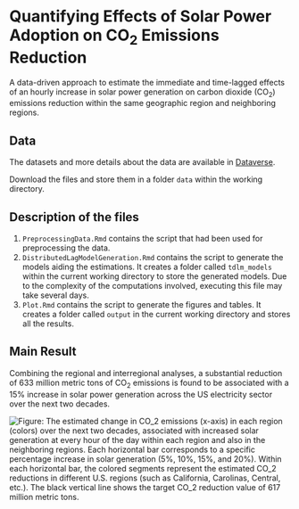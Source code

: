 # Quantifying Effects of Solar Power Adoption on CO$_2$ Emissions Reduction

A data-driven approach to estimate the immediate and time-lagged effects of an hourly increase in solar power generation on carbon dioxide (CO$_2$) emissions reduction within the same geographic region and neighboring regions.

## Data

The datasets and more details about the data are available in [Dataverse](https://doi.org/10.7910/DVN/OKEATQ).

Download the files and store them in a folder `data` within the working directory.

## Description of the files

1.  `PreprocessingData.Rmd` contains the script that had been used for preprocessing the data.
2.  `DistributedLagModelGeneration.Rmd` contains the script to generate the models aiding the estimations. It creates a folder called `tdlm_models` within the current working directory to store the generated models. Due to the complexity of the computations involved, executing this file may take several days.
3.  `Plot.Rmd` contains the script to generate the figures and tables. It creates a folder called `output` in the current working directory and stores all the results.

## Main Result

Combining the regional and interregional analyses, a substantial reduction of 633 million metric tons of CO$_2$ emissions is found to be associated with a 15% increase in solar power generation across the US electricity sector over the next two decades.

![**Figure**: The estimated change in CO$_2$ emissions (x-axis) in each region (colors) over the next two decades, associated with increased solar generation at every hour of the day within each region and also in the neighboring regions. Each horizontal bar corresponds to a specific percentage increase in solar generation (5%, 10%, 15%, and 20%). Within each horizontal bar, the colored segments represent the estimated CO$_2$ reductions in different U.S. regions (such as California, Carolinas, Central, etc.). The black vertical line shows the target CO$_2$ reduction value of 617 million metric tons.](output/total.png)
